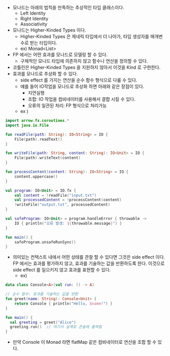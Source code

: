 - 모나드는 아래의 법칙을 만족하는 추상적인 타입 클래스이다.
  - Left Identity
  - Right Identity
  - Associativity
- 모나드는 Higher-Kinded Types 이다.
  - Higher-Kinded Types 은 제네릭 타입에서 더 나아가, 타입 생성자를 매개변수로 받는 타입이다.
  - ex) Monad<List<String>>
- FP 에서는 어떤 효과를 모나드로 모델링 할 수 있다. 
  - 구체적인 모나드 타입에 의존하지 않고 함수나 연산을 정의할 수 있다.
- 코틀린은 Higher-Kinded Types 을 지원하지 않아서 이것을 Kind 로 구현한다.
- 효과를 모나드로 추상화 할 수 있다.
  - side effect 를 가지는 연산을 순수 함수 형식으로 다룰 수 있다.
  - 얘를 들어 IO작업을 모나드로 추상화 하면 아래와 같은 장점이 있다.
    - 지연실행
    - 조합: IO 작업을 컴비네이터를 사용해서 결합 시킬 수 있다.
    - 오류의 일관된 처리: FP 형식으로 처리가능
  - ex )
```kotlin
import arrow.fx.coroutines.*
import java.io.File

fun readFile(path: String): IO<String> = IO {
    File(path).readText()
}

fun writeFile(path: String, content: String): IO<Unit> = IO {
    File(path).writeText(content)
}

fun processContent(content: String): IO<String> = IO {
    content.uppercase()
}

val program: IO<Unit> = IO.fx {
    val content = !readFile("input.txt")
    val processedContent = !processContent(content)
    !writeFile("output.txt", processedContent)
}

val safeProgram: IO<Unit> = program.handleError { throwable ->
    IO { println("오류 발생: ${throwable.message}") }
}

fun main() {
    safeProgram.unsafeRunSync()
}

```
- 의미있는 컨택스트 내에서 어떤 상태를 관찰 할 수 있다면 그것은 side effect 이다.
FP 에서는 효과를 평가하지 않고, 효과를 기술하는 값을 반환하도록 한다. 이것으로 side effect 를 일으키지 않고 효과를 표현할 수 있다.
  - ex)
```kotlin
data class Console<A>(val run: () -> A)

// 순수 함수: 효과를 기술하는 값을 반환
fun greet(name: String): Console<Unit> {
    return Console { println("Hello, $name!") }
}

fun main() {
  val greeting = greet("Alice")
  greeting.run()  // 여기서 실제로 콘솔에 출력됨
}
```
  - 만약 Console 이 Monad 라면 flatMap 같은 컴비네이터로 연산을 조합 할 수 있다. 